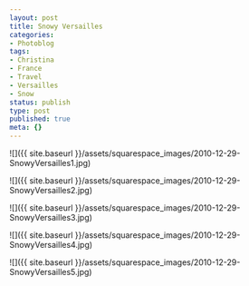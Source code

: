 ```yaml
---
layout: post
title: Snowy Versailles
categories:
- Photoblog
tags:
- Christina
- France
- Travel
- Versailles
- Snow
status: publish
type: post
published: true
meta: {}
---
```



![]({{ site.baseurl }}/assets/squarespace_images/2010-12-29-SnowyVersailles1.jpg)

![]({{ site.baseurl }}/assets/squarespace_images/2010-12-29-SnowyVersailles2.jpg)

![]({{ site.baseurl }}/assets/squarespace_images/2010-12-29-SnowyVersailles3.jpg)

![]({{ site.baseurl }}/assets/squarespace_images/2010-12-29-SnowyVersailles4.jpg)

![]({{ site.baseurl }}/assets/squarespace_images/2010-12-29-SnowyVersailles5.jpg)
